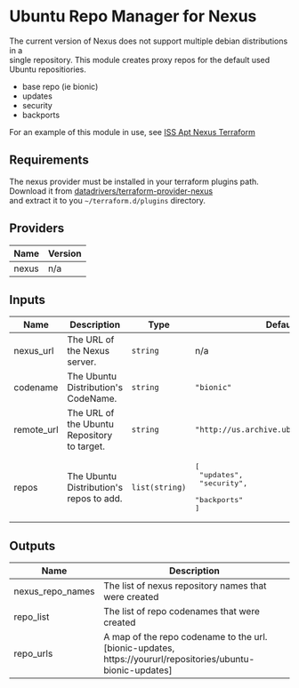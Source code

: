# Ubuntu Repo Manager for Nexus

The current version of Nexus does not support multiple debian distributions in a  
 single repository. This module creates proxy repos for the default used Ubuntu repositiories.

* base repo (ie bionic)
* updates
* security
* backports

For an example of this module in use, see [ISS Apt Nexus Terraform](https://github.com/InternalServiceSystem/iss-apt-nexus-terraform)

## Requirements

The nexus provider must be installed in your terraform plugins path.  
 Download it from [datadrivers/terraform-provider-nexus](https://github.com/datadrivers/terraform-provider-nexus)  
 and extract it to you `~/terraform.d/plugins` directory.

## Providers

| Name | Version |
|------|---------|
| nexus | n/a |

## Inputs

| Name | Description | Type | Default | Required |
|------|-------------|------|---------|:--------:|
| nexus\_url | The URL of the Nexus server. | `string` | n/a | yes |
| codename | The Ubuntu Distribution's CodeName. | `string` | `"bionic"` | no |
| remote\_url | The URL of the Ubuntu Repository to target. | `string` | `"http://us.archive.ubuntu.com/ubuntu/"` | no |
| repos | The Ubuntu Distribution's repos to add. | `list(string)` | <pre>[<br>  "updates",<br>  "security",<br>  "backports"<br>]</pre> | no |

## Outputs

| Name | Description |
|------|-------------|
| nexus\_repo\_names | The list of nexus repository names that were created |
| repo\_list | The list of repo codenames that were created |
| repo\_urls | A map of the repo codename to the url. [bionic-updates, https://yoururl/repositories/ubuntu-bionic-updates] |

